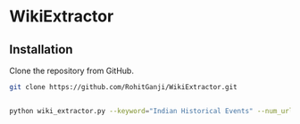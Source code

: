 # WikiExtractor

## Installation
Clone the repository from GitHub.
```bash
git clone https://github.com/RohitGanji/WikiExtractor.git
```

```zsh

python wiki_extractor.py --keyword="Indian Historical Events" --num_urls=10 --output="out.json"

```
